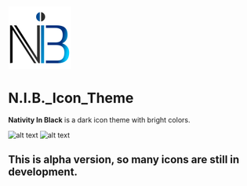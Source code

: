![alt text](https://github.com/ju1464/N.I.B._Icon_Theme/blob/master/LOGO.svg)

# N.I.B._Icon_Theme

**Nativity In Black** is a dark icon theme with bright colors.

![alt text](https://github.com/ju1464/N.I.B._Icon_Theme/blob/master/PREVIEWS/NIB_Preview01.png)
![alt text](https://github.com/ju1464/N.I.B._Icon_Theme/blob/master/PREVIEWS/NIB_Preview02.png)

## This is alpha version, so many icons are still in development.
